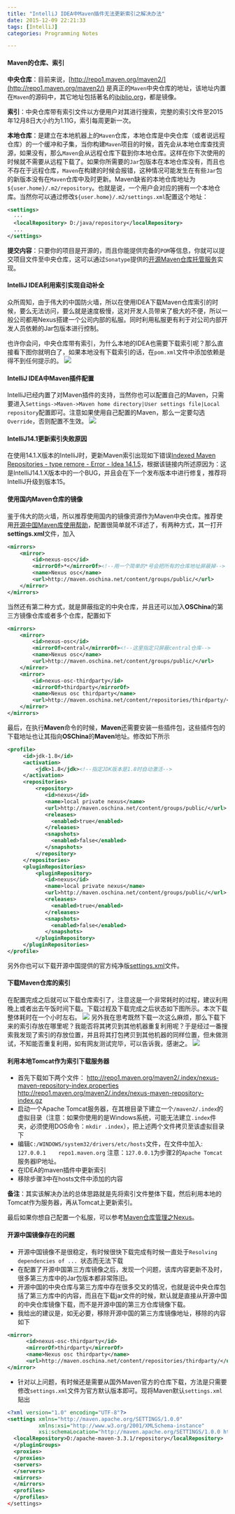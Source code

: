```yaml
---
title: "IntelliJ IDEA中Maven插件无法更新索引之解决办法"
date: 2015-12-09 22:21:33
tags: [IntelliJ]
categories: Programming Notes

---
```


#### Maven的仓库、索引
**中央仓库**：目前来说，[http://repo1.maven.org/maven2/](http://repo1.maven.org/maven2/) 是真正的`Maven`中央仓库的地址，该地址内置在`Maven`的源码中，其它地址包括著名的[ibiblio.org](http://mirrors.ibiblio.org/pub/mirrors/maven2/)，都是镜像。

**索引**：中央仓库带有索引文件以方便用户对其进行搜索，完整的索引文件至2015年12月8日大小约为1.11G，索引每周更新一次。

**本地仓库**：是建立在本地机器上的`Maven`仓库，本地仓库是中央仓库（或者说远程仓库）的一个缓冲和子集，当你构建`Maven`项目的时候，首先会从本地仓库查找资源，如果没有，那么`Maven`会从远程仓库下载到你本地仓库。这样在你下次使用的时候就不需要从远程下载了。如果你所需要的`Jar`包版本在本地仓库没有，而且也不存在于远程仓库，`Maven`在构建的时候会报错，这种情况可能发生在有些`Jar`包的新版本没有在`Maven`仓库中及时更新。Maven缺省的本地仓库地址为`${user.home}/.m2/repository`。也就是说，一个用户会对应的拥有一个本地仓库。当然你可以通过修改`${user.home}/.m2/settings.xml`配置这个地址：
```xml
<settings>
  ···
  <localRepository> D:/java/repository</localRepository>
  ...
</settings>
```
**提交内容**：只要你的项目是开源的，而且你能提供完备的`POM`等信息，你就可以提交项目文件至中央仓库，这可以通过`Sonatype`提供的[开源Maven仓库托管服务](https://docs.sonatype.org/display/Repository/Sonatype+OSS+Maven+Repository+Usage+Guide)实现。

#### IntelliJ IDEA利用索引实现自动补全
众所周知，由于伟大的中国防火墙，所以在使用IDEA下载Maven仓库索引的时候，要么无法访问，要么就是速度极慢，这对开发人员带来了极大的不便，所以一般公司都用Nexus搭建一个公司内部的私服。同时利用私服更有利于对公司内部开发人员依赖的Jar包版本进行控制。

也许你会问，中央仓库带有索引，为什么本地的IDEA也需要下载索引呢？那么直接看下图你就明白了，如果本地没有下载索引的话，在`pom.xml`文件中添加依赖是得不到任何提示的。
![](http://7xig3q.com1.z0.glb.clouddn.com/maven_after_update_maven_index_add_dependence%20.gif)

#### IntelliJ IDEA中Maven插件配置
IntelliJ已经内置了对Maven插件的支持，当然你也可以配置自己的Maven，只需要进入`Settings->Maven->Maven home directory|User settings file|Local repository`配置即可。注意如果使用自己配置的Maven，那么一定要勾选`Override`，否则配置不生效。
![](http://7xig3q.com1.z0.glb.clouddn.com/IntelliJ_plugin_maven_config.png)

#### IntelliJ14.1更新索引失败原因
在使用14.1.X版本的IntelliJ时，更新Maven索引出现如下错误[Indexed Maven Repositories - type remore - Error - Idea 14.1.5](https://devnet.jetbrains.com/message/5560886;jsessionid=565FE35134A3F90A560B993435EAC7EF#5560886)，根据该链接内所述原因为：这是IntelliJ14.1.X版本中的一个BUG，并且会在下一个发布版本中进行修复，推荐将IntelliJ升级到版本15。

#### 使用国内Maven仓库的镜像
鉴于伟大的防火墙，所以推荐使用国内的镜像资源作为Maven中央仓库。推荐使用[开源中国Maven库使用帮助](http://maven.oschina.net/help.html)，配置很简单就不详述了，有两种方式，其一打开**settings.xml**文件，加入
```xml
<mirrors>
    <mirror>
        <id>nexus-osc</id>
        <mirrorOf>*</mirrorOf><!--用一个简单的*号会把所有的仓库地址屏蔽掉-->
        <name>Nexus osc</name>
        <url>http://maven.oschina.net/content/groups/public/</url>
    </mirror>
</mirrors>
```
当然还有第二种方式，就是屏蔽指定的中央仓库，并且还可以加入**OSChina**的第三方镜像仓库或者多个仓库，配置如下
```xml
<mirrors>
    <mirror>
        <id>nexus-osc</id>
        <mirrorOf>central</mirrorOf><!--这里指定只屏蔽central仓库-->
        <name>Nexus osc</name>
        <url>http://maven.oschina.net/content/groups/public/</url>
    </mirror>
    <mirror>
        <id>nexus-osc-thirdparty</id>
        <mirrorOf>thirdparty</mirrorOf>
        <name>Nexus osc thirdparty</name>
        <url>http://maven.oschina.net/content/repositories/thirdparty/</url>
    </mirror>
</mirrors>
```
最后，在执行**Maven**命令的时候，**Maven**还需要安装一些插件包，这些插件包的下载地址也让其指向**OSChina**的**Maven**地址。修改如下所示
```xml
<profile>
     <id>jdk-1.8</id>
     <activation>
         <jdk>1.8</jdk><!--指定JDK版本是1.8时自动激活-->
     </activation>
     <repositories>
         <repository>
            <id>nexus</id>
            <name>local private nexus</name>
            <url>http://maven.oschina.net/content/groups/public/</url>
            <releases>
              <enabled>true</enabled>
            </releases>
            <snapshots>
              <enabled>false</enabled>
            </snapshots>
         </repository>
     </repositories>
     <pluginRepositories>
         <pluginRepository>
            <id>nexus</id>
            <name>local private nexus</name>
            <url>http://maven.oschina.net/content/groups/public/</url>
            <releases>
              <enabled>true</enabled>
            </releases>
            <snapshots>
              <enabled>false</enabled>
            </snapshots>
         </pluginRepository>
     </pluginRepositories>
</profile>
```
另外你也可以下载开源中国提供的官方纯净版[settings.xml](http://maven.oschina.net/static/xml/settings.xml)文件。

#### 下载Maven仓库的索引
在配置完成之后就可以下载仓库索引了，注意这是一个非常耗时的过程，建议利用晚上或者出去午饭时间下载。下载过程及下载完成之后状态如下图所示。本次下载整体耗时在一个小时左右。
![](http://7xig3q.com1.z0.glb.clouddn.com/IntelliJ_maven_download_local_index.png)
另外我在思考既然下载一次这么麻烦，那么下载下来的索引存放在哪里呢？我能否将其拷贝到其他机器重复利用呢？于是经过一番搜索我发现了索引的存放位置，并且将其打包拷贝到其他机器的同样位置，但未做测试，不知能否重复利用，如有网友测试完毕，可以告诉我，感谢之。
![](http://7xig3q.com1.z0.glb.clouddn.com/IntelliJ_maven_index_location_detailed.png)

#### 利用本地Tomcat作为索引下载服务器
- 首先下载如下两个文件：
http://repo1.maven.org/maven2/.index/nexus-maven-repository-index.properties
http://repo1.maven.org/maven2/.index/nexus-maven-repository-index.gz
- 启动一个Apache Tomcat服务器，在其根目录下建立一个`/maven2/.index`的虚拟目录（注意：如果你使用的是Windows系统，可能无法建立`.index`件夹，必须使用DOS命令：`mkdir .index`），把上述两个文件拷贝至该虚拟目录下
- 编辑`C:/WINDOWS/system32/drivers/etc/hosts`文件，在文件中加入:
`127.0.0.1    repo1.maven.org`
注意：`127.0.0.1`为步骤2的`Apache Tomcat`服务器IP地址。
- 在IDEA的maven插件中更新索引
- 移除步骤3中在hosts文件中添加的内容

**备注**：其实该解决办法的总体思路就是先将索引文件整体下载，然后利用本地的Tomcat作为服务器，再从Tomcat上更新索引。

最后如果你想自己配置一个私服，可以参考[Maven仓库管理之Nexus](http://my.oschina.net/aiguozhe/blog/101537?fromerr=kOXkYkdf)。

#### 开源中国镜像存在的问题
- 开源中国镜像不是很稳定，有时候很快下载完成有时候一直处于`Resolving dependencies of ... `状态而无法下载
- 在配置了开源中国第三方库镜像之后，发现一个问题，该库内容更新不及时，很多第三方库中的Jar包版本都非常陈旧。
- 开源中国的中央仓库与第三方库中存在很多交叉的情况，也就是说中央仓库包括了第三方库中的内容，而且在下载jar文件的时候，默认就是直接从开源中国的中央仓库镜像下载，而不是开源中国的第三方仓库镜像下载。
- 我给出的建议是，如无必要，移除开源中国的第三方库镜像地址，移除的内容如下
```xml
<mirror>
      <id>nexus-osc-thirdparty</id>
      <mirrorOf>thirdparty</mirrorOf>
      <name>Nexus osc thirdparty</name>
      <url>http://maven.oschina.net/content/repositories/thirdparty/</url>
</mirror>
```
- 针对以上问题，有时候还是需要从国外Maven官方的仓库下载，方法是只需要修改`settings.xml`文件为官方默认版本即可。现将Maven默认`settings.xml`贴出
```xml
<?xml version="1.0" encoding="UTF-8"?>
<settings xmlns="http://maven.apache.org/SETTINGS/1.0.0"
          xmlns:xsi="http://www.w3.org/2001/XMLSchema-instance"
          xsi:schemaLocation="http://maven.apache.org/SETTINGS/1.0.0 http://maven.apache.org/xsd/settings-1.0.0.xsd">
  <localRepository>D:/apache-maven-3.3.1/repository</localRepository>
  </pluginGroups>
  <proxies>
  </proxies>
  <servers>
  </servers>
  <mirrors>
  </mirrors>
  <profiles>
  </profiles>
</settings>
```
